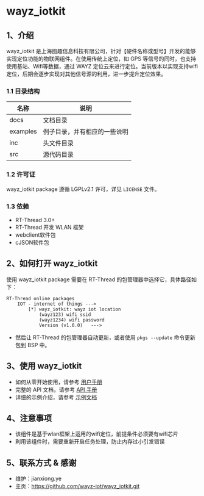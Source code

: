 # wayz_iotkit

## 1、介绍

wayz_iotkit 是上海图趣信息科技有限公司，针对【硬件名称或型号】开发的能够实现定位功能的物联网组件。在使用传统上定位，如 GPS 等信号的同时，也支持使用基站、Wifi等数据，通过 WAYZ 定位云来进行定位。当前版本以实现支持wifi定位，后期会逐步实现对其他信号源的利用，进一步提升定位效果。

### 1.1 目录结构

| 名称 | 说明 |
| ---- | ---- |
| docs  | 文档目录 |
| examples | 例子目录，并有相应的一些说明 |
| inc  | 头文件目录 |
| src  | 源代码目录 |

### 1.2 许可证

wayz_iotkit package 遵循 LGPLv2.1 许可，详见 `LICENSE` 文件。

### 1.3 依赖

- RT-Thread 3.0+
- RT-Thread 开发 WLAN 框架
- webclient软件包
- cJSON软件包

## 2、如何打开 wayz_iotkit

使用 wayz_iotkit package 需要在 RT-Thread 的包管理器中选择它，具体路径如下：

```
RT-Thread online packages
    IOT - internet of things --->
        [*] wayz_iotkit: wayz iot location
            (wayz123) wifi ssid
            (wayz1234) wifi password
            Version (v1.0.0)   --->
```

- 然后让 RT-Thread 的包管理器自动更新，或者使用 `pkgs --update` 命令更新包到 BSP 中。

## 3、使用 wayz_iotkit

- 如何从零开始使用，请参考 [用户手册](docs/user-guide.md)
- 完整的 API 文档，请参考 [API 手册](docs/api.md)
- 详细的示例介绍，请参考 [示例文档](docs/samples.md) 

## 4、注意事项

- 该组件是基于wlan框架上运用的wifi定位，前提条件必须要有wifi芯片
- 利用该组件时，需要重新开启任务处理，防止内存过小引发错误

## 5、联系方式 & 感谢

* 维护：jianxiong.ye
* 主页：https://github.com/wayz-iot/wayz_iotkit.git
